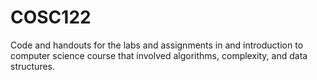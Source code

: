 # COSC122

Code and handouts for the labs and assignments in and introduction to computer science course that involved algorithms, complexity, and data structures.